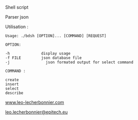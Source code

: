 Shell script

Parser json

Utilisation :

	Usage: ./bdsh [OPTION]... [COMMAND] [REQUEST]

	OPTION:

	-h				display usage
	-f FILE			json database file
	-j                json formated output for select command

	COMMAND :

	create
	insert
	select
	describe


www.leo-lecherbonnier.com

leo.lecherbonnier@epitech.eu
